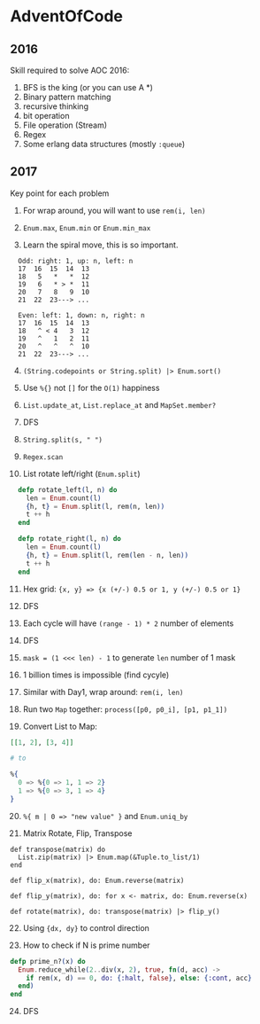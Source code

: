 # AdventOfCode

## 2016

Skill required to solve AOC 2016:

1. BFS is the king (or you can use A *)
2. Binary pattern matching
3. recursive thinking
4. bit operation
5. File operation (Stream)
6. Regex
7. Some erlang data structures (mostly `:queue`)

## 2017

Key point for each problem

1. For wrap around, you will want to use `rem(i, len)`

2. `Enum.max`, `Enum.min` or `Enum.min_max`

3. Learn the spiral move, this is so important.

```
  Odd: right: 1, up: n, left: n
  17  16  15  14  13
  18   5   *   *  12
  19   6   * > *  11
  20   7   8   9  10
  21  22  23---> ...

  Even: left: 1, down: n, right: n
  17  16  15  14  13
  18   ^ < 4   3  12
  19   ^   1   2  11
  20   ^   ^   ^  10
  21  22  23---> ...
```

4. `(String.codepoints or String.split) |> Enum.sort()`

5. Use `%{}` not `[]` for the `O(1)` happiness

6. `List.update_at`, `List.replace_at` and `MapSet.member?`

7. DFS

8. `String.split(s, " ")`

9. `Regex.scan`

10. List rotate left/right (`Enum.split`)
```elixir
  defp rotate_left(l, n) do
    len = Enum.count(l)
    {h, t} = Enum.split(l, rem(n, len))
    t ++ h
  end

  defp rotate_right(l, n) do
    len = Enum.count(l)
    {h, t} = Enum.split(l, rem(len - n, len))
    t ++ h
  end
```

11. Hex grid: `{x, y} => {x (+/-) 0.5 or 1, y (+/-) 0.5 or 1}`

12. DFS

13. Each cycle will have `(range - 1) * 2` number of elements

14. DFS

15. `mask = (1 <<< len) - 1` to generate `len` number of 1 mask

16. 1 billion times is impossible (find cycyle)

17. Similar with Day1, wrap around: `rem(i, len)`

18. Run two `Map` together: `process([p0, p0_i], [p1, p1_1])`

19. Convert List to Map:
```elixir
[[1, 2], [3, 4]]

# to

%{
  0 => %{0 => 1, 1 => 2}
  1 => %{0 => 3, 1 => 4}
}
```

20. `%{ m | 0 => "new value" }` and `Enum.uniq_by`

21. Matrix Rotate, Flip, Transpose
```
def transpose(matrix) do
  List.zip(matrix) |> Enum.map(&Tuple.to_list/1)
end

def flip_x(matrix), do: Enum.reverse(matrix)

def flip_y(matrix), do: for x <- matrix, do: Enum.reverse(x)

def rotate(matrix), do: transpose(matrix) |> flip_y()
```

22. Using `{dx, dy}` to control direction

23. How to check if N is prime number
```elixir
defp prime_n?(x) do
  Enum.reduce_while(2..div(x, 2), true, fn(d, acc) ->
    if rem(x, d) == 0, do: {:halt, false}, else: {:cont, acc}
  end)
end
```

24. DFS
